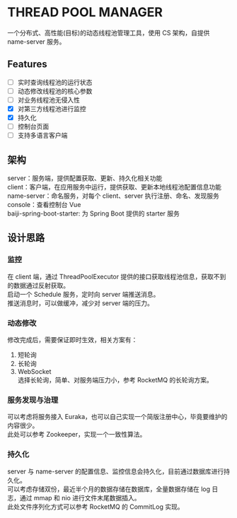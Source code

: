 # THREAD POOL MANAGER
一个分布式、高性能(目标)的动态线程池管理工具，使用 CS 架构，自提供 name-server 服务。

## Features
- [ ] 实时查询线程池的运行状态
- [ ] 动态修改线程池的核心参数
- [ ] 对业务线程池无侵入性
- [x] 对第三方线程池进行监控
- [x] 持久化
- [ ] 控制台页面
- [ ] 支持多语言客户端

## 架构
server：服务端，提供配置获取、更新、持久化相关功能  
client：客户端，在应用服务中运行，提供获取、更新本地线程池配置信息功能  
name-server：命名服务，对每个 client、server 执行注册、命名、发现服务  
console：查看控制台 Vue  
baiji-spring-boot-starter: 为 Spring Boot 提供的 starter 服务  

## 设计思路
### 监控
在 client 端，通过 ThreadPoolExecutor 提供的接口获取线程池信息，获取不到的数据通过反射获取。  
启动一个 Schedule 服务，定时向 server 端推送消息。  
推送消息时，可以做缓冲，减少对 server 端的压力。  

### 动态修改
修改完成后，需要保证即时生效，相关方案有：
1. 短轮询
2. 长轮询
3. WebSocket  
选择长轮询，简单、对服务端压力小，参考 RocketMQ 的长轮询方案。

### 服务发现与治理
可以考虑将服务接入 Euraka，也可以自己实现一个简版注册中心，毕竟要维护的内容很少。  
此处可以参考 Zookeeper，实现一个一致性算法。

### 持久化
server 与 name-server 的配置信息、监控信息会持久化，目前通过数据库进行持久化。  
可以考虑存储双份，最近半个月的数据存储在数据库，全量数据存储在 log 日志，通过 mmap 和 nio 进行文件末尾数据插入。  
此处文件序列化方式可以参考 RocketMQ 的 CommitLog 实现。
